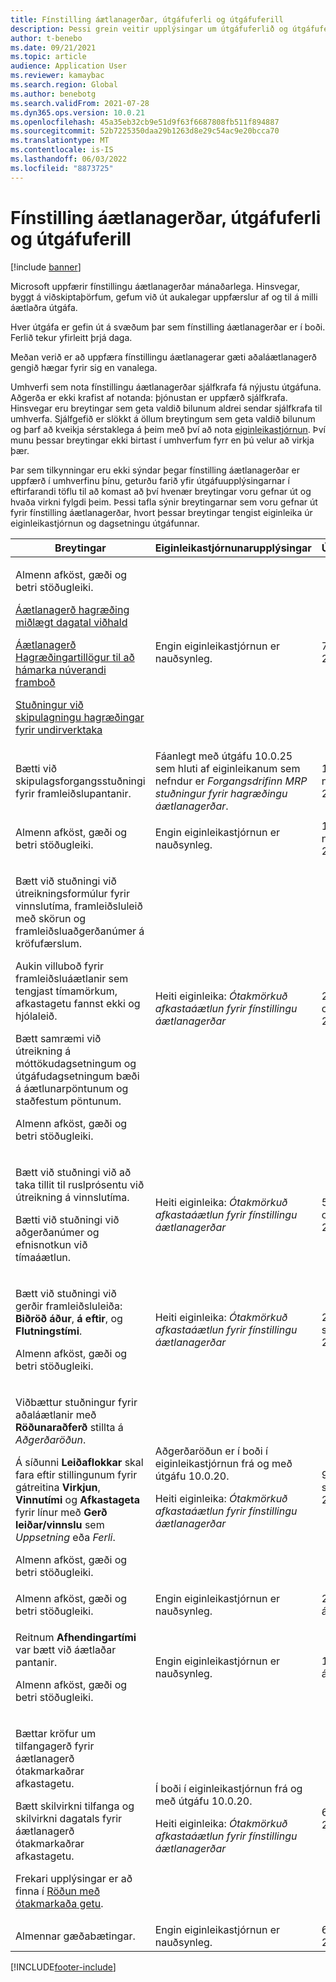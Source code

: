 ```yaml
---
title: Fínstilling áætlanagerðar, útgáfuferli og útgáfuferill
description: Þessi grein veitir upplýsingar um útgáfuferlið og útgáfuferil fyrir fínstillingu áætlanagerðar.
author: t-benebo
ms.date: 09/21/2021
ms.topic: article
audience: Application User
ms.reviewer: kamaybac
ms.search.region: Global
ms.author: benebotg
ms.search.validFrom: 2021-07-28
ms.dyn365.ops.version: 10.0.21
ms.openlocfilehash: 45a35eb32cb9e51d9f63f6687808fb511f894887
ms.sourcegitcommit: 52b7225350daa29b1263d8e29c54ac9e20bcca70
ms.translationtype: MT
ms.contentlocale: is-IS
ms.lasthandoff: 06/03/2022
ms.locfileid: "8873725"
---
```

# <a name="planning-optimization-release-process-and-release-history"></a>Fínstilling áætlanagerðar, útgáfuferli og útgáfuferill

[!include [banner](../../includes/banner.md)]

Microsoft uppfærir fínstillingu áætlanagerðar mánaðarlega. Hinsvegar, byggt á viðskiptaþörfum, gefum við út aukalegar uppfærslur af og til á milli áætlaðra útgáfa.

Hver útgáfa er gefin út á svæðum þar sem fínstilling áætlanagerðar er í boði. Ferlið tekur yfirleitt þrjá daga.

Meðan verið er að uppfæra fínstillingu áætlanagerar gæti aðaláætlanagerð gengið hægar fyrir sig en vanalega.

Umhverfi sem nota fínstillingu áætlanagerðar sjálfkrafa fá nýjustu útgáfuna. Aðgerða er ekki krafist af notanda: þjónustan er uppfærð sjálfkrafa. Hinsvegar eru breytingar sem geta valdið bilunum aldrei sendar sjálfkrafa til umhverfa. Sjálfgefið er slökkt á öllum breytingum sem geta valdið bilunum og þarf að kveikja sérstaklega á þeim með því að nota [eiginleikastjórnun](../../../fin-ops-core/fin-ops/get-started/feature-management/feature-management-overview.md). Því munu þessar breytingar ekki birtast í umhverfum fyrr en þú velur að virkja þær.

Þar sem tilkynningar eru ekki sýndar þegar fínstilling áætlanagerðar er uppfærð í umhverfinu þínu, geturðu farið yfir útgáfuupplýsingarnar í eftirfarandi töflu til að komast að því hvenær breytingar voru gefnar út og hvaða virkni fylgdi þeim. Þessi tafla sýnir breytingarnar sem voru gefnar út fyrir fínstilling áætlanagerðar, hvort þessar breytingar tengist eiginleika úr eiginleikastjórnun og dagsetningu útgáfunnar.

| Breytingar | Eiginleikastjórnunarupplýsingar | Útgáfudagar |
|---|---|---|
| <p>Almenn afköst, gæði og betri stöðugleiki.<p>[Áætlanagerð hagræðing miðlægt dagatal viðhald](../supply-chain-calendars-master-planning.md)<p>[Áætlanagerð Hagræðingartillögur til að hámarka núverandi framboð](../action-messages.md)<p>[Stuðningur við skipulagningu hagræðingar fyrir undirverktaka](../../production-control/manage-subcontract-work-production.md) | Engin eiginleikastjórnun er nauðsynleg. | 7.-11. mars 2022 |
| <p>Bætti við skipulagsforgangsstuðningi fyrir framleiðslupantanir. | Fáanlegt með útgáfu 10.0.25 sem hluti af eiginleikanum sem nefndur er *Forgangsdrifinn MRP stuðningur fyrir hagræðingu áætlanagerðar*. | 12.-18. nóvember 2021 |
| <p>Almenn afköst, gæði og betri stöðugleiki. | Engin eiginleikastjórnun er nauðsynleg. | 12.-18. nóvember 2021 |
| <p>Bætt við stuðningi við útreikningsformúlur fyrir vinnslutíma, framleiðsluleið með skörun og framleiðsluaðgerðanúmer á kröfufærslum.</p><p>Aukin villuboð fyrir framleiðsluáætlanir sem tengjast tímamörkum, afkastagetu fannst ekki og hjólaleið.</p><p>Bætt samræmi við útreikning á móttökudagsetningum og útgáfudagsetningum bæði á áætlunarpöntunum og staðfestum pöntunum.</p><p>Almenn afköst, gæði og betri stöðugleiki. | Heiti eiginleika: *Ótakmörkuð afkastaáætlun fyrir fínstillingu áætlanagerðar* | 22.-27. október 2021 |
| <p>Bætt við stuðningi við að taka tillit til ruslprósentu við útreikning á vinnslutíma.</p><p>Bætti við stuðningi við aðgerðanúmer og efnisnotkun við tímaáætlun. | Heiti eiginleika: *Ótakmörkuð afkastaáætlun fyrir fínstillingu áætlanagerðar* | 5.-7. október 2021 |
| <p>Bætt við stuðningi við gerðir framleiðsluleiða: **Biðröð áður**, **á eftir**, og **Flutningstími**.</p><p>Almenn afköst, gæði og betri stöðugleiki. | Heiti eiginleika: *Ótakmörkuð afkastaáætlun fyrir fínstillingu áætlanagerðar* | 25.-30. september 2021 |
| <p>Viðbættur stuðningur fyrir aðaláætlanir með **Röðunaraðferð** stillta á *Aðgerðaröðun*.</p><p>Á síðunni **Leiðaflokkar** skal fara eftir stillingunum fyrir gátreitina **Virkjun**, **Vinnutími** og **Afkastageta** fyrir línur með **Gerð leiðar/vinnslu** sem *Uppsetning* eða *Ferli*. </p><p>Almenn afköst, gæði og betri stöðugleiki. | <p>Aðgerðaröðun er í boði í eiginleikastjórnun frá og með útgáfu 10.0.20.</p><p>Heiti eiginleika: *Ótakmörkuð afkastaáætlun fyrir fínstillingu áætlanagerðar*</p>  | 9.–17. september 2021 |
| Almenn afköst, gæði og betri stöðugleiki. | Engin eiginleikastjórnun er nauðsynleg. | 25.-30. ágúst 2021 |
| <p>Reitnum **Afhendingartími** var bætt við áætlaðar pantanir.</p><p>Almenn afköst, gæði og betri stöðugleiki.</p> | Engin eiginleikastjórnun er nauðsynleg. | 12.-17. ágúst 2021 |
| <p>Bættar kröfur um tilfangagerð fyrir áætlanagerð ótakmarkaðrar afkastagetu.</p><p>Bætt skilvirkni tilfanga og skilvirkni dagatals fyrir áætlanagerð ótakmarkaðrar afkastagetu.</p><p>Frekari upplýsingar er að finna í [Röðun með ótakmarkaða getu](infinite-capacity-planning.md). | <p>Í boði í eiginleikastjórnun frá og með útgáfu 10.0.20.</p><p>Heiti eiginleika: *Ótakmörkuð afkastaáætlun fyrir fínstillingu áætlanagerðar*</p> | 6.-12. júlí 2021 |
| Almennar gæðabætingar. | Engin eiginleikastjórnun er nauðsynleg. | 6.-12. júlí 2021 |

[!INCLUDE[footer-include](../../../includes/footer-banner.md)]
